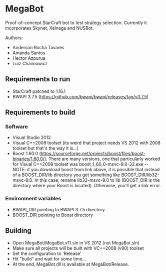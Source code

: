 # MegaBot
Proof-of-concept StarCraft bot to test strategy selection. Currently it incorporates Skynet, Xelnaga and NUSBot.

Authors:
- Anderson Rocha Tavares
- Amanda Santos
- Hector Azpurua
- Luiz Chaimowicz

## Requirements to run
- StarCraft patched to 1.16.1
- BWAPI 3.7.5 (https://github.com/bwapi/bwapi/releases/tag/v3.7.5)

## Requirements to build
### Software
- Visual Studio 2012 
- Visual C++2008 toolset (its weird that project needs VS 2012 with 2008 toolset but that's the way it is...)
- Boost 1.60.0 (https://sourceforge.net/projects/boost/files/boost-binaries/1.60.0/). There are many versions, one that particularly worked for Visual C++2008 toolset was boost_1_60_0-msvc-9.0-32.exe
-- NOTE: if you download boost from link above, it is possible that instead of a BOOST\_DIR/lib directory you get something like BOOST\_DIR/lib32-msvc-9.0. In this case, rename lib32-msvc-9.0 to lib (BOOST_DIR is the directory where your Boost is located). Otherwise, you'll get a link error.

### Environment variables
- BWAPI_DIR pointing to BWAPI 3.7.5 directory
- BOOST_DIR pointing to Boost directory


## Building
- Open MegaBot/MegaBot.v11.sln in VS 2012 (not MegaBot.sln)
- Make sure all projects will be built with VC++2008 (v90) toolset
- Set the configuration to 'Release'
- Hit "build" and wait for some time...
- At the end, MegaBot.dll is available at MegaBot/Release.
